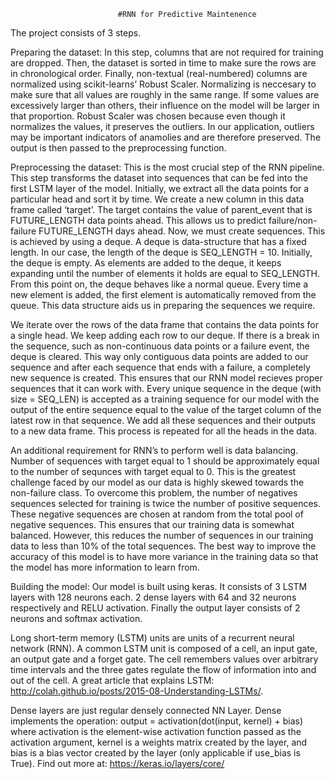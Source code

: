 
			       			#RNN for Predictive Maintenence 


The project consists of 3 steps. 

Preparing the dataset: In this step, columns that are not required for training are dropped. Then, the dataset is sorted in time to make sure the rows are in chronological order. Finally, non-textual (real-numbered) columns are normalized using scikit-learns’ Robust Scaler. Normalizing is neccesary to make sure that all values are roughly in the same range. If some values are excessively larger than others, their influence on the model will be larger in that proportion. Robust Scaler was chosen because even though it normalizes the values, it preserves the outliers. In our application, outliers may be important indicators of anamolies and are therefore preserved. The output is then passed to the preprocessing function.

Preprocessing the dataset: This is the most crucial step of the RNN pipeline. This step transforms the dataset into sequences that can be fed into the first LSTM layer of the model. Initially, we extract all the data points for a particular head and sort it by time. We create a new column in this data frame called ‘target’. The target contains the value of parent_event that is FUTURE_LENGTH data points ahead. This allows us to predict failure/non-failure FUTURE_LENGTH days ahead. Now, we must create sequences. This is achieved by using a deque. A deque is data-structure that has a fixed length. In our case, the length of the deque is SEQ_LENGTH = 10. Initially, the deque is empty. As elements are added to the deque, it keeps expanding until the number of elements it holds are equal to SEQ_LENGTH. From this point on, the deque behaves like a normal queue. Every time a new element is added, the first element is automatically removed from the queue. This data structure aids us in preparing the sequences we require. 

We iterate over the rows of the data frame that contains the data points for a single head. We keep adding each row to our deque. If there is a break in the sequence, such as non-continuous data points or a failure event, the deque is cleared. This way only contiguous data points are added to our sequence and after each sequence that ends with a failure, a completely new sequence is created. This ensures that our RNN model recieves proper sequences that it can work with. Every unique sequence in the deque (with size = SEQ_LEN) is accepted as a training sequence for our model with the output of the entire sequence equal to the value of the target column of the latest row in that sequence. We add all these sequences and their outputs to a new data frame. This process is repeated for all the heads in the data.

An additional requirement for RNN’s to perform well is data balancing. Number of sequences with target equal to 1 should be approximately equal to the number of sequnces with target equal to 0.  This is the greatest challenge faced by our model as our data is highly skewed towards the non-failure class. To overcome this problem, the number of negatives sequences selected for training is twice the number of positive sequences. These negative sequences are chosen at random from the total pool of negative sequences. This ensures that our training data is somewhat balanced. However, this reduces the number of sequences in our training data to less than 10% of the total sequences. The best way to improve the accuracy of this model is to have more variance in the training data so that the model has more information to learn from. 

Building the model: Our model is built using keras. It consists of 3 LSTM layers with 128 neurons each. 2 dense layers with 64 and 32 neurons respectively and RELU activation. Finally the output layer consists of 2 neurons and softmax activation.

Long short-term memory (LSTM) units are units of a recurrent neural network (RNN).  A common LSTM unit is composed of a cell, an input gate, an output gate and a forget gate. The cell remembers values over arbitrary time intervals and the three gates regulate the flow of information into and out of the cell.  A great article that explains LSTM: http://colah.github.io/posts/2015-08-Understanding-LSTMs/. 

Dense layers are just regular densely connected NN Layer. Dense implements the operation: output = activation(dot(input, kernel) + bias) where activation is the element-wise activation function passed as the activation argument, kernel is a weights matrix created by the layer, and bias is a bias vector created by the layer (only applicable if use_bias is True). Find out more at: https://keras.io/layers/core/






 
